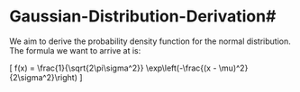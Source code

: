 # Gaussian-Distribution-Derivation#
We aim to derive the probability density function for the normal distribution. The formula we want to arrive at is:

\[
f(x) = \frac{1}{\sqrt{2\pi\sigma^2}} \exp\left(-\frac{(x - \mu)^2}{2\sigma^2}\right)
\]
